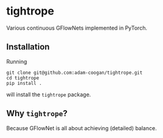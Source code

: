 # tightrope

Various continuous GFlowNets implemented in PyTorch.

## Installation

Running
```
git clone git@github.com:adam-coogan/tightrope.git
cd tightrope
pip install .
```
will install the `tightrope` package.

## Why `tightrope`?

Because GFlowNet is all about achieving (detailed) balance.
